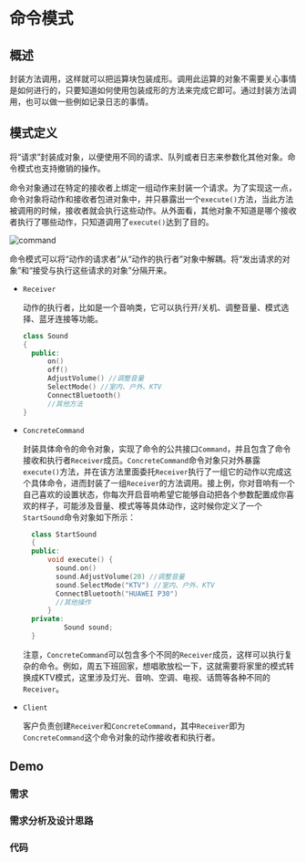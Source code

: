 # 命令模式

## 概述

封装方法调用，这样就可以把运算块包装成形。调用此运算的对象不需要关心事情是如何进行的，只要知道如何使用包装成形的方法来完成它即可。通过封装方法调用，也可以做一些例如记录日志的事情。



## 模式定义

将“请求”封装成对象，以便使用不同的请求、队列或者日志来参数化其他对象。命令模式也支持撤销的操作。

命令对象通过在特定的接收者上绑定一组动作来封装一个请求。为了实现这一点，命令对象将动作和接收者包进对象中，并只暴露出一个`execute()`方法，当此方法被调用的时候，接收者就会执行这些动作。从外面看，其他对象不知道是哪个接收者执行了哪些动作，只知道调用了`execute()`达到了目的。

![command](/Users/uzhiqiang/设计模式笔记/out/figure/command/command.svg)

命令模式可以将“动作的请求者”从“动作的执行者”对象中解耦。将“发出请求的对象”和“接受与执行这些请求的对象”分隔开来。

- `Receiver`

  动作的执行者，比如是一个音响类，它可以执行开/关机、调整音量、模式选择、蓝牙连接等功能。

  ```c++
  class Sound
  {
    public:
  		on()
  		off()
  		AdjustVolume() //调整音量
  		SelectMode() //室内、户外、KTV
  		ConnectBluetooth()
  		//其他方法
  }
  ```

- `ConcreteCommand`

  封装具体命令的命令对象，实现了命令的公共接口`Command`，并且包含了命令接收和执行者`Receiver`成员。`ConcreteCommand`命令对象只对外暴露`execute()`方法，并在该方法里面委托`Receiver`执行了一组它的动作以完成这个具体命令，进而封装了一组`Receiver`的方法调用。接上例，你对音响有一个自己喜欢的设置状态，你每次开启音响希望它能够自动把各个参数配置成你喜欢的样子，可能涉及音量、模式等等具体动作，这时候你定义了一个`StartSound`命令对象如下所示：

  ```c++
    class StartSound
    {
    public:
      	void execute() {
          sound.on()
          sound.AdjustVolume(20) //调整音量
          sound.SelectMode("KTV") //室内、户外、KTV
          ConnectBluetooth("HUAWEI P30")
          //其他操作
        }
    private:
    		Sound sound;
    }
  ```

  注意，`ConcreteCommand`可以包含多个不同的`Receiver`成员，这样可以执行复杂的命令。例如，周五下班回家，想唱歌放松一下，这就需要将家里的模式转换成KTV模式，这里涉及灯光、音响、空调、电视、话筒等各种不同的`Receiver`。

- `Client`

  客户负责创建`Receiver`和`ConcreteCommand`，其中`Receiver`即为`ConcreteCommand`这个命令对象的动作接收者和执行者。



## Demo

### 需求

### 需求分析及设计思路

### 代码

